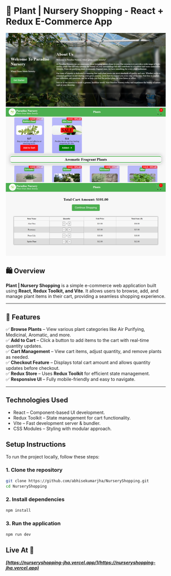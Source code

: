 # 🌿 Plant | Nursery Shopping - React + Redux E-Commerce App

![PlantShopping Image](./public/PlantShopping-home.png)
![PlantShopping Image](./public/PlantShopping-screenshot.png)
![PlantShopping Image](./public/PlantShopping-cart.png)

## 🛍️ Overview

**Plant | Nursery Shopping** is a simple e-commerce web application built using **React, Redux Toolkit, and Vite**. It allows users to browse, add, and manage plant items in their cart, providing a seamless shopping experience.

---

## 🚀 Features

✅ **Browse Plants** – View various plant categories like Air Purifying, Medicinal, Aromatic, and more.  
✅ **Add to Cart** – Click a button to add items to the cart with real-time quantity updates.  
✅ **Cart Management** – View cart items, adjust quantity, and remove plants as needed.  
✅ **Checkout Feature** – Displays total cart amount and allows quantity updates before checkout.  
✅ **Redux Store** – Uses **Redux Toolkit** for efficient state management.  
✅ **Responsive UI** – Fully mobile-friendly and easy to navigate.

---

## Technologies Used

- React – Component-based UI development.
- Redux Toolkit – State management for cart functionality.
- Vite – Fast development server & bundler.
- CSS Modules – Styling with modular approach.

## Setup Instructions

To run the project locally, follow these steps:

### 1. Clone the repository

```bash
git clone https://github.com/abhisekumarjha/NurseryShopping.git
cd NurseryShopping
```

### 2. Install dependencies

```bash
npm install
```

### 3. Run the application

```bash
npm run dev
```

## Live At 🔗

**_[https://nurseryshopping-jha.vercel.app/](https://nurseryshopping-jha.vercel.app)_**
